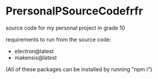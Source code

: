 # PrersonalPSourceCodefrfr

source code for my personal project in grade 10

requirements to run from the source code:
- electron@latest
- makensis@latest

(All of these packages can be installed by running "npm i")
